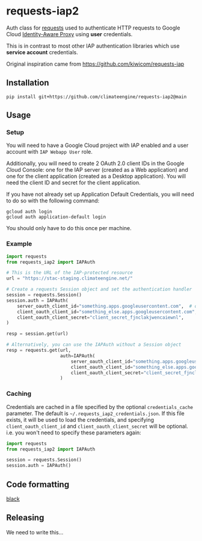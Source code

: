 # requests-iap2
Auth class for [requests](https://github.com/kennethreitz/requests) used to authenticate HTTP requests to 
Google Cloud [Identity-Aware Proxy](https://cloud.google.com/iap/) using **user** credentials.

This is in contrast to most other IAP authentication libraries which use **service account** credentials.

Original inspiration came from https://github.com/kiwicom/requests-iap 

## Installation

```
pip install git+https://github.com/climateengine/requests-iap2@main
```

## Usage

### Setup
You will need to have a Google Cloud project with IAP enabled and a user account with `IAP Webapp User` role.

Additionally, you will need to create 2 OAuth 2.0 client IDs in the Google Cloud Console:
one for the IAP server (created as a Web application) and one for the client application (created as a Desktop application).
You will need the client ID and secret for the client application.

If you have not already set up Application Default Credentials, you will need to do so with the following command:
```shell
gcloud auth login
gcloud auth application-default login
```
You should only have to do this once per machine.

### Example

```python
import requests
from requests_iap2 import IAPAuth

# This is the URL of the IAP-protected resource
url = "https://stac-staging.climateengine.net/"

# Create a requests Session object and set the authentication handler
session = requests.Session()
session.auth = IAPAuth(
    server_oauth_client_id="something.apps.googleusercontent.com",  # optional
    client_oauth_client_id="something_else.apps.googleusercontent.com",
    client_oauth_client_secret="client_secret_fjnclakjwencaiewnl",
)

resp = session.get(url)

# Alternatively, you can use the IAPAuth without a Session object
resp = requests.get(url,
                    auth=IAPAuth(
                        server_oauth_client_id="something.apps.googleusercontent.com",  # optional
                        client_oauth_client_id="something_else.apps.googleusercontent.com",
                        client_oauth_client_secret="client_secret_fjnclakjwencaiewnl"),
                    )
```

### Caching
Credentials are cached in a file specified by the optional `credentials_cache` parameter.
The default is `~/.requests_iap2_credentials.json`.
If this file exists, it will be used to load the credentials, and specifying `client_oauth_client_id` and 
`client_oauth_client_secret` will be optional. i.e. you won't need to specify these parameters again:

```python
import requests
from requests_iap2 import IAPAuth

session = requests.Session()
session.auth = IAPAuth()
```

## Code formatting

[black](https://github.com/ambv/black/)

## Releasing

We need to write this...
